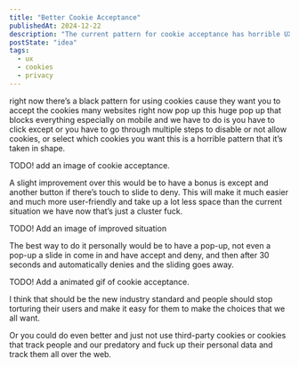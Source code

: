 ```yaml
---
title: "Better Cookie Acceptance"
publishedAt: 2024-12-22
description: "The current pattern for cookie acceptance has horrible UX. It should be improved to be more user-friendly and take up less space."
postState: "idea"
tags:
  - ux
  - cookies
  - privacy
---
```


right now there’s a black pattern for using cookies cause they want you to accept the cookies many websites right now pop up this huge pop up that blocks everything especially on mobile and we have to do is you have to click except or you have to go through multiple steps to disable or not allow cookies, or select which cookies you want this is a horrible pattern that it’s taken in shape.

TODO! add an image of cookie acceptance.

A slight improvement over this would be to have a bonus is except and another button if there’s touch to slide to deny. This will make it much easier and much more user-friendly and take up a lot less space than the current situation we have now that’s just a cluster fuck.

TODO! Add an image of improved situation

The best way to do it personally would be to have a pop-up, not even a pop-up a slide in come in and have accept and deny, and then after 30 seconds and automatically denies and the sliding goes away.

TODO! Add a animated gif of cookie acceptance.

I think that should be the new industry standard and people should stop torturing their users and make it easy for them to make the choices that we all want.

Or you could do even better and just not use third-party cookies or cookies that track people and our predatory and fuck up their personal data and track them all over the web.
